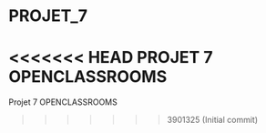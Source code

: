 # PROJET_7
<<<<<<< HEAD
PROJET 7 OPENCLASSROOMS
=======
Projet 7 OPENCLASSROOMS 
>>>>>>> 3901325 (Initial commit)
